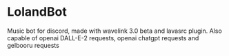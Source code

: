 # LolandBot
Music bot for discord, made with wavelink 3.0 beta and lavasrc plugin. Also capable of openai DALL-E-2 requests, openai chatgpt requests and gelbooru requests
